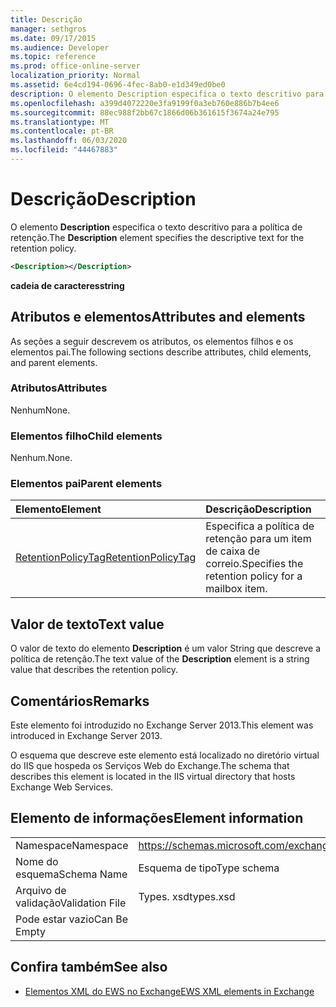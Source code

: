 ```yaml
---
title: Descrição
manager: sethgros
ms.date: 09/17/2015
ms.audience: Developer
ms.topic: reference
ms.prod: office-online-server
localization_priority: Normal
ms.assetid: 6e4cd194-0696-4fec-8ab0-e1d349ed0be0
description: O elemento Description especifica o texto descritivo para a política de retenção.
ms.openlocfilehash: a399d4072220e3fa9199f0a3eb760e886b7b4ee6
ms.sourcegitcommit: 88ec988f2bb67c1866d06b361615f3674a24e795
ms.translationtype: MT
ms.contentlocale: pt-BR
ms.lasthandoff: 06/03/2020
ms.locfileid: "44467883"
---
```

# <a name="description"></a><span data-ttu-id="a12a3-103">Descrição</span><span class="sxs-lookup"><span data-stu-id="a12a3-103">Description</span></span>

<span data-ttu-id="a12a3-104">O elemento **Description** especifica o texto descritivo para a política de retenção.</span><span class="sxs-lookup"><span data-stu-id="a12a3-104">The **Description** element specifies the descriptive text for the retention policy.</span></span> 
  
```XML
<Description></Description>
```

 <span data-ttu-id="a12a3-105">**cadeia de caracteres**</span><span class="sxs-lookup"><span data-stu-id="a12a3-105">**string**</span></span>
## <a name="attributes-and-elements"></a><span data-ttu-id="a12a3-106">Atributos e elementos</span><span class="sxs-lookup"><span data-stu-id="a12a3-106">Attributes and elements</span></span>

<span data-ttu-id="a12a3-107">As seções a seguir descrevem os atributos, os elementos filhos e os elementos pai.</span><span class="sxs-lookup"><span data-stu-id="a12a3-107">The following sections describe attributes, child elements, and parent elements.</span></span>
  
### <a name="attributes"></a><span data-ttu-id="a12a3-108">Atributos</span><span class="sxs-lookup"><span data-stu-id="a12a3-108">Attributes</span></span>

<span data-ttu-id="a12a3-109">Nenhum</span><span class="sxs-lookup"><span data-stu-id="a12a3-109">None.</span></span>
  
### <a name="child-elements"></a><span data-ttu-id="a12a3-110">Elementos filho</span><span class="sxs-lookup"><span data-stu-id="a12a3-110">Child elements</span></span>

<span data-ttu-id="a12a3-111">Nenhum.</span><span class="sxs-lookup"><span data-stu-id="a12a3-111">None.</span></span>
  
### <a name="parent-elements"></a><span data-ttu-id="a12a3-112">Elementos pai</span><span class="sxs-lookup"><span data-stu-id="a12a3-112">Parent elements</span></span>

|<span data-ttu-id="a12a3-113">**Elemento**</span><span class="sxs-lookup"><span data-stu-id="a12a3-113">**Element**</span></span>|<span data-ttu-id="a12a3-114">**Descrição**</span><span class="sxs-lookup"><span data-stu-id="a12a3-114">**Description**</span></span>|
|:-----|:-----|
|[<span data-ttu-id="a12a3-115">RetentionPolicyTag</span><span class="sxs-lookup"><span data-stu-id="a12a3-115">RetentionPolicyTag</span></span>](retentionpolicytag.md) <br/> |<span data-ttu-id="a12a3-116">Especifica a política de retenção para um item de caixa de correio.</span><span class="sxs-lookup"><span data-stu-id="a12a3-116">Specifies the retention policy for a mailbox item.</span></span>  <br/> |
   
## <a name="text-value"></a><span data-ttu-id="a12a3-117">Valor de texto</span><span class="sxs-lookup"><span data-stu-id="a12a3-117">Text value</span></span>

<span data-ttu-id="a12a3-118">O valor de texto do elemento **Description** é um valor String que descreve a política de retenção.</span><span class="sxs-lookup"><span data-stu-id="a12a3-118">The text value of the **Description** element is a string value that describes the retention policy.</span></span> 
  
## <a name="remarks"></a><span data-ttu-id="a12a3-119">Comentários</span><span class="sxs-lookup"><span data-stu-id="a12a3-119">Remarks</span></span>

<span data-ttu-id="a12a3-120">Este elemento foi introduzido no Exchange Server 2013.</span><span class="sxs-lookup"><span data-stu-id="a12a3-120">This element was introduced in Exchange Server 2013.</span></span>
  
<span data-ttu-id="a12a3-121">O esquema que descreve este elemento está localizado no diretório virtual do IIS que hospeda os Serviços Web do Exchange.</span><span class="sxs-lookup"><span data-stu-id="a12a3-121">The schema that describes this element is located in the IIS virtual directory that hosts Exchange Web Services.</span></span>
  
## <a name="element-information"></a><span data-ttu-id="a12a3-122">Elemento de informações</span><span class="sxs-lookup"><span data-stu-id="a12a3-122">Element information</span></span>

|||
|:-----|:-----|
|<span data-ttu-id="a12a3-123">Namespace</span><span class="sxs-lookup"><span data-stu-id="a12a3-123">Namespace</span></span>  <br/> |https://schemas.microsoft.com/exchange/services/2006/types  <br/> |
|<span data-ttu-id="a12a3-124">Nome do esquema</span><span class="sxs-lookup"><span data-stu-id="a12a3-124">Schema Name</span></span>  <br/> |<span data-ttu-id="a12a3-125">Esquema de tipo</span><span class="sxs-lookup"><span data-stu-id="a12a3-125">Type schema</span></span>  <br/> |
|<span data-ttu-id="a12a3-126">Arquivo de validação</span><span class="sxs-lookup"><span data-stu-id="a12a3-126">Validation File</span></span>  <br/> |<span data-ttu-id="a12a3-127">Types. xsd</span><span class="sxs-lookup"><span data-stu-id="a12a3-127">types.xsd</span></span>  <br/> |
|<span data-ttu-id="a12a3-128">Pode estar vazio</span><span class="sxs-lookup"><span data-stu-id="a12a3-128">Can Be Empty</span></span>  <br/> ||
   
## <a name="see-also"></a><span data-ttu-id="a12a3-129">Confira também</span><span class="sxs-lookup"><span data-stu-id="a12a3-129">See also</span></span>

- [<span data-ttu-id="a12a3-130">Elementos XML do EWS no Exchange</span><span class="sxs-lookup"><span data-stu-id="a12a3-130">EWS XML elements in Exchange</span></span>](ews-xml-elements-in-exchange.md)


